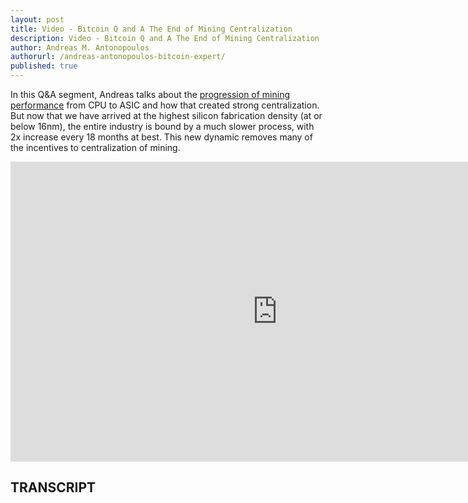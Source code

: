 ```yaml
---
layout: post
title: Video - Bitcoin Q and A The End of Mining Centralization
description: Video - Bitcoin Q and A The End of Mining Centralization
author: Andreas M. Antonopoulos
authorurl: /andreas-antonopoulos-bitcoin-expert/
published: true
---
```


<p>In this Q&A segment, Andreas talks about the <a href="/bitcoin-arbitrage-made-easy-lesson-one/">progression of mining performance</a> from CPU to ASIC and how that created strong centralization. But now that we have arrived at the highest silicon fabrication density (at or below 16nm), the entire industry is bound by a much slower process, with 2x increase every 18 months at best. This new dynamic removes many of the incentives to centralization of mining.</p>

<center><iframe width="854" height="480" src="https://www.youtube.com/embed/2-fUosBOu58?list=PLPQwGV1aLnTsHvzevl9BAUlfsfwFfU7aP" frameborder="0" allowfullscreen></iframe></center>

<h2>TRANSCRIPT</h2>
